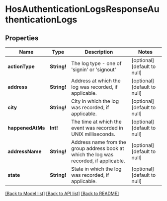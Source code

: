 # HosAuthenticationLogsResponseAuthenticationLogs

## Properties
Name | Type | Description | Notes
------------ | ------------- | ------------- | -------------
**actionType** | **String!** | The log type - one of &#39;signin&#39; or &#39;signout&#39; | [optional] [default to null]
**address** | **String!** | Address at which the log was recorded, if applicable. | [optional] [default to null]
**city** | **String!** | City in which the log was recorded, if applicable. | [optional] [default to null]
**happenedAtMs** | **Int!** | The time at which the event was recorded in UNIX milliseconds. | [optional] [default to null]
**addressName** | **String!** | Address name from the group address book at which the log was recorded, if applicable. | [optional] [default to null]
**state** | **String!** | State in which the log was recorded, if applicable. | [optional] [default to null]

[[Back to Model list]](../README.md#documentation-for-models) [[Back to API list]](../README.md#documentation-for-api-endpoints) [[Back to README]](../README.md)


